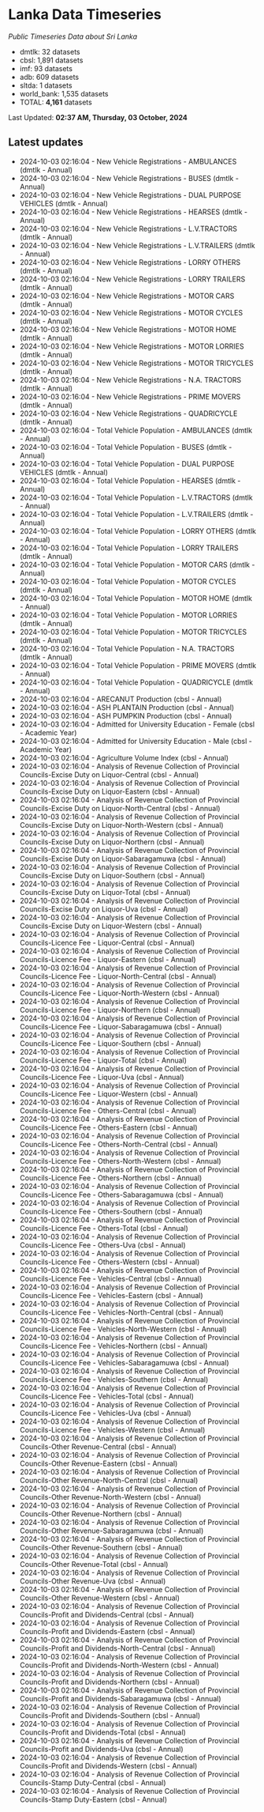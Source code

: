 # Lanka Data Timeseries
*Public Timeseries Data about Sri Lanka*

* dmtlk: 32 datasets
* cbsl: 1,891 datasets
* imf: 93 datasets
* adb: 609 datasets
* sltda: 1 datasets
* world_bank: 1,535 datasets
* TOTAL: **4,161** datasets

Last Updated: **02:37 AM, Thursday, 03 October, 2024**

## Latest updates

* 2024-10-03 02:16:04 - New Vehicle Registrations - AMBULANCES (dmtlk - Annual)
* 2024-10-03 02:16:04 - New Vehicle Registrations - BUSES (dmtlk - Annual)
* 2024-10-03 02:16:04 - New Vehicle Registrations - DUAL PURPOSE VEHICLES (dmtlk - Annual)
* 2024-10-03 02:16:04 - New Vehicle Registrations - HEARSES (dmtlk - Annual)
* 2024-10-03 02:16:04 - New Vehicle Registrations - L.V.TRACTORS (dmtlk - Annual)
* 2024-10-03 02:16:04 - New Vehicle Registrations - L.V.TRAILERS (dmtlk - Annual)
* 2024-10-03 02:16:04 - New Vehicle Registrations - LORRY OTHERS (dmtlk - Annual)
* 2024-10-03 02:16:04 - New Vehicle Registrations - LORRY TRAILERS (dmtlk - Annual)
* 2024-10-03 02:16:04 - New Vehicle Registrations - MOTOR CARS (dmtlk - Annual)
* 2024-10-03 02:16:04 - New Vehicle Registrations - MOTOR CYCLES (dmtlk - Annual)
* 2024-10-03 02:16:04 - New Vehicle Registrations - MOTOR HOME (dmtlk - Annual)
* 2024-10-03 02:16:04 - New Vehicle Registrations - MOTOR LORRIES (dmtlk - Annual)
* 2024-10-03 02:16:04 - New Vehicle Registrations - MOTOR TRICYCLES (dmtlk - Annual)
* 2024-10-03 02:16:04 - New Vehicle Registrations - N.A. TRACTORS (dmtlk - Annual)
* 2024-10-03 02:16:04 - New Vehicle Registrations - PRIME MOVERS (dmtlk - Annual)
* 2024-10-03 02:16:04 - New Vehicle Registrations - QUADRICYCLE (dmtlk - Annual)
* 2024-10-03 02:16:04 - Total Vehicle Population - AMBULANCES (dmtlk - Annual)
* 2024-10-03 02:16:04 - Total Vehicle Population - BUSES (dmtlk - Annual)
* 2024-10-03 02:16:04 - Total Vehicle Population - DUAL PURPOSE VEHICLES (dmtlk - Annual)
* 2024-10-03 02:16:04 - Total Vehicle Population - HEARSES (dmtlk - Annual)
* 2024-10-03 02:16:04 - Total Vehicle Population - L.V.TRACTORS (dmtlk - Annual)
* 2024-10-03 02:16:04 - Total Vehicle Population - L.V.TRAILERS (dmtlk - Annual)
* 2024-10-03 02:16:04 - Total Vehicle Population - LORRY OTHERS (dmtlk - Annual)
* 2024-10-03 02:16:04 - Total Vehicle Population - LORRY TRAILERS (dmtlk - Annual)
* 2024-10-03 02:16:04 - Total Vehicle Population - MOTOR CARS (dmtlk - Annual)
* 2024-10-03 02:16:04 - Total Vehicle Population - MOTOR CYCLES (dmtlk - Annual)
* 2024-10-03 02:16:04 - Total Vehicle Population - MOTOR HOME (dmtlk - Annual)
* 2024-10-03 02:16:04 - Total Vehicle Population - MOTOR LORRIES (dmtlk - Annual)
* 2024-10-03 02:16:04 - Total Vehicle Population - MOTOR TRICYCLES (dmtlk - Annual)
* 2024-10-03 02:16:04 - Total Vehicle Population - N.A. TRACTORS (dmtlk - Annual)
* 2024-10-03 02:16:04 - Total Vehicle Population - PRIME MOVERS (dmtlk - Annual)
* 2024-10-03 02:16:04 - Total Vehicle Population - QUADRICYCLE (dmtlk - Annual)
* 2024-10-03 02:16:04 - ARECANUT Production (cbsl - Annual)
* 2024-10-03 02:16:04 - ASH PLANTAIN Production (cbsl - Annual)
* 2024-10-03 02:16:04 - ASH PUMPKIN Production (cbsl - Annual)
* 2024-10-03 02:16:04 - Admitted for University Education - Female (cbsl - Academic Year)
* 2024-10-03 02:16:04 - Admitted for University Education - Male (cbsl - Academic Year)
* 2024-10-03 02:16:04 - Agriculture Volume Index (cbsl - Annual)
* 2024-10-03 02:16:04 - Analysis of Revenue Collection of Provincial Councils-Excise Duty on Liquor-Central (cbsl - Annual)
* 2024-10-03 02:16:04 - Analysis of Revenue Collection of Provincial Councils-Excise Duty on Liquor-Eastern (cbsl - Annual)
* 2024-10-03 02:16:04 - Analysis of Revenue Collection of Provincial Councils-Excise Duty on Liquor-North-Central (cbsl - Annual)
* 2024-10-03 02:16:04 - Analysis of Revenue Collection of Provincial Councils-Excise Duty on Liquor-North-Western (cbsl - Annual)
* 2024-10-03 02:16:04 - Analysis of Revenue Collection of Provincial Councils-Excise Duty on Liquor-Northern (cbsl - Annual)
* 2024-10-03 02:16:04 - Analysis of Revenue Collection of Provincial Councils-Excise Duty on Liquor-Sabaragamuwa (cbsl - Annual)
* 2024-10-03 02:16:04 - Analysis of Revenue Collection of Provincial Councils-Excise Duty on Liquor-Southern (cbsl - Annual)
* 2024-10-03 02:16:04 - Analysis of Revenue Collection of Provincial Councils-Excise Duty on Liquor-Total (cbsl - Annual)
* 2024-10-03 02:16:04 - Analysis of Revenue Collection of Provincial Councils-Excise Duty on Liquor-Uva (cbsl - Annual)
* 2024-10-03 02:16:04 - Analysis of Revenue Collection of Provincial Councils-Excise Duty on Liquor-Western (cbsl - Annual)
* 2024-10-03 02:16:04 - Analysis of Revenue Collection of Provincial Councils-Licence Fee - Liquor-Central (cbsl - Annual)
* 2024-10-03 02:16:04 - Analysis of Revenue Collection of Provincial Councils-Licence Fee - Liquor-Eastern (cbsl - Annual)
* 2024-10-03 02:16:04 - Analysis of Revenue Collection of Provincial Councils-Licence Fee - Liquor-North-Central (cbsl - Annual)
* 2024-10-03 02:16:04 - Analysis of Revenue Collection of Provincial Councils-Licence Fee - Liquor-North-Western (cbsl - Annual)
* 2024-10-03 02:16:04 - Analysis of Revenue Collection of Provincial Councils-Licence Fee - Liquor-Northern (cbsl - Annual)
* 2024-10-03 02:16:04 - Analysis of Revenue Collection of Provincial Councils-Licence Fee - Liquor-Sabaragamuwa (cbsl - Annual)
* 2024-10-03 02:16:04 - Analysis of Revenue Collection of Provincial Councils-Licence Fee - Liquor-Southern (cbsl - Annual)
* 2024-10-03 02:16:04 - Analysis of Revenue Collection of Provincial Councils-Licence Fee - Liquor-Total (cbsl - Annual)
* 2024-10-03 02:16:04 - Analysis of Revenue Collection of Provincial Councils-Licence Fee - Liquor-Uva (cbsl - Annual)
* 2024-10-03 02:16:04 - Analysis of Revenue Collection of Provincial Councils-Licence Fee - Liquor-Western (cbsl - Annual)
* 2024-10-03 02:16:04 - Analysis of Revenue Collection of Provincial Councils-Licence Fee - Others-Central (cbsl - Annual)
* 2024-10-03 02:16:04 - Analysis of Revenue Collection of Provincial Councils-Licence Fee - Others-Eastern (cbsl - Annual)
* 2024-10-03 02:16:04 - Analysis of Revenue Collection of Provincial Councils-Licence Fee - Others-North-Central (cbsl - Annual)
* 2024-10-03 02:16:04 - Analysis of Revenue Collection of Provincial Councils-Licence Fee - Others-North-Western (cbsl - Annual)
* 2024-10-03 02:16:04 - Analysis of Revenue Collection of Provincial Councils-Licence Fee - Others-Northern (cbsl - Annual)
* 2024-10-03 02:16:04 - Analysis of Revenue Collection of Provincial Councils-Licence Fee - Others-Sabaragamuwa (cbsl - Annual)
* 2024-10-03 02:16:04 - Analysis of Revenue Collection of Provincial Councils-Licence Fee - Others-Southern (cbsl - Annual)
* 2024-10-03 02:16:04 - Analysis of Revenue Collection of Provincial Councils-Licence Fee - Others-Total (cbsl - Annual)
* 2024-10-03 02:16:04 - Analysis of Revenue Collection of Provincial Councils-Licence Fee - Others-Uva (cbsl - Annual)
* 2024-10-03 02:16:04 - Analysis of Revenue Collection of Provincial Councils-Licence Fee - Others-Western (cbsl - Annual)
* 2024-10-03 02:16:04 - Analysis of Revenue Collection of Provincial Councils-Licence Fee - Vehicles-Central (cbsl - Annual)
* 2024-10-03 02:16:04 - Analysis of Revenue Collection of Provincial Councils-Licence Fee - Vehicles-Eastern (cbsl - Annual)
* 2024-10-03 02:16:04 - Analysis of Revenue Collection of Provincial Councils-Licence Fee - Vehicles-North-Central (cbsl - Annual)
* 2024-10-03 02:16:04 - Analysis of Revenue Collection of Provincial Councils-Licence Fee - Vehicles-North-Western (cbsl - Annual)
* 2024-10-03 02:16:04 - Analysis of Revenue Collection of Provincial Councils-Licence Fee - Vehicles-Northern (cbsl - Annual)
* 2024-10-03 02:16:04 - Analysis of Revenue Collection of Provincial Councils-Licence Fee - Vehicles-Sabaragamuwa (cbsl - Annual)
* 2024-10-03 02:16:04 - Analysis of Revenue Collection of Provincial Councils-Licence Fee - Vehicles-Southern (cbsl - Annual)
* 2024-10-03 02:16:04 - Analysis of Revenue Collection of Provincial Councils-Licence Fee - Vehicles-Total (cbsl - Annual)
* 2024-10-03 02:16:04 - Analysis of Revenue Collection of Provincial Councils-Licence Fee - Vehicles-Uva (cbsl - Annual)
* 2024-10-03 02:16:04 - Analysis of Revenue Collection of Provincial Councils-Licence Fee - Vehicles-Western (cbsl - Annual)
* 2024-10-03 02:16:04 - Analysis of Revenue Collection of Provincial Councils-Other Revenue-Central (cbsl - Annual)
* 2024-10-03 02:16:04 - Analysis of Revenue Collection of Provincial Councils-Other Revenue-Eastern (cbsl - Annual)
* 2024-10-03 02:16:04 - Analysis of Revenue Collection of Provincial Councils-Other Revenue-North-Central (cbsl - Annual)
* 2024-10-03 02:16:04 - Analysis of Revenue Collection of Provincial Councils-Other Revenue-North-Western (cbsl - Annual)
* 2024-10-03 02:16:04 - Analysis of Revenue Collection of Provincial Councils-Other Revenue-Northern (cbsl - Annual)
* 2024-10-03 02:16:04 - Analysis of Revenue Collection of Provincial Councils-Other Revenue-Sabaragamuwa (cbsl - Annual)
* 2024-10-03 02:16:04 - Analysis of Revenue Collection of Provincial Councils-Other Revenue-Southern (cbsl - Annual)
* 2024-10-03 02:16:04 - Analysis of Revenue Collection of Provincial Councils-Other Revenue-Total (cbsl - Annual)
* 2024-10-03 02:16:04 - Analysis of Revenue Collection of Provincial Councils-Other Revenue-Uva (cbsl - Annual)
* 2024-10-03 02:16:04 - Analysis of Revenue Collection of Provincial Councils-Other Revenue-Western (cbsl - Annual)
* 2024-10-03 02:16:04 - Analysis of Revenue Collection of Provincial Councils-Profit and Dividends-Central (cbsl - Annual)
* 2024-10-03 02:16:04 - Analysis of Revenue Collection of Provincial Councils-Profit and Dividends-Eastern (cbsl - Annual)
* 2024-10-03 02:16:04 - Analysis of Revenue Collection of Provincial Councils-Profit and Dividends-North-Central (cbsl - Annual)
* 2024-10-03 02:16:04 - Analysis of Revenue Collection of Provincial Councils-Profit and Dividends-North-Western (cbsl - Annual)
* 2024-10-03 02:16:04 - Analysis of Revenue Collection of Provincial Councils-Profit and Dividends-Northern (cbsl - Annual)
* 2024-10-03 02:16:04 - Analysis of Revenue Collection of Provincial Councils-Profit and Dividends-Sabaragamuwa (cbsl - Annual)
* 2024-10-03 02:16:04 - Analysis of Revenue Collection of Provincial Councils-Profit and Dividends-Southern (cbsl - Annual)
* 2024-10-03 02:16:04 - Analysis of Revenue Collection of Provincial Councils-Profit and Dividends-Total (cbsl - Annual)
* 2024-10-03 02:16:04 - Analysis of Revenue Collection of Provincial Councils-Profit and Dividends-Uva (cbsl - Annual)
* 2024-10-03 02:16:04 - Analysis of Revenue Collection of Provincial Councils-Profit and Dividends-Western (cbsl - Annual)
* 2024-10-03 02:16:04 - Analysis of Revenue Collection of Provincial Councils-Stamp Duty-Central (cbsl - Annual)
* 2024-10-03 02:16:04 - Analysis of Revenue Collection of Provincial Councils-Stamp Duty-Eastern (cbsl - Annual)